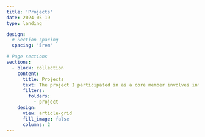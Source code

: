 ```yaml
---
title: 'Projects'
date: 2024-05-19
type: landing

design:
  # Section spacing
  spacing: '5rem'

# Page sections
sections:
  - block: collection
    content:
      title: Projects
      text: The project I participated in as a core member involves infrared characteristic modeling, infrared enhancement, and multi-modal fusion.
      filters:
        folders:
          - project
    design:
      view: article-grid
      fill_image: false
      columns: 2    
---
```

